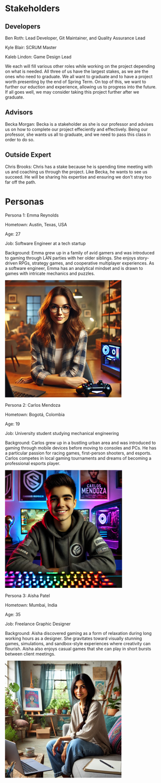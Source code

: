 # Stakeholders

## Developers

Ben Roth: Lead Developer, Git Maintainer, and Quality Assurance Lead

Kyle Blair: SCRUM Master

Kaleb Lindon: Game Design Lead

We each will fill various other roles while working on the project depending on what is needed. All three of us have the largest stakes, as we are the ones who
need to graduate. We all want to graduate and to have a project worth presenting by the end of Spring Term. On top of this, we want to further our eduction and 
experience, allowing us to progress into the future. If all goes well, we may consider taking this project further after we graduate.

## Advisors

Becka Morgan: Becka is a stakeholder as she is our professor and advises us on how to complete our project effeciently and effectively. Being our professor,
              she wants us all to graduate, and we need to pass this class in order to do so. 

## Outside Expert

Chris Brooks: Chris has a stake because he is spending time meeting with us and coaching us through the project. Like Becka, he wants to see us succeed. He 
              will be sharing his expertise and ensuring we don't stray too far off the path.

# Personas

Persona 1: Emma Reynolds

Hometown: Austin, Texas, USA

Age: 27

Job: Software Engineer at a tech startup

Background: Emma grew up in a family of avid gamers and was introduced to gaming through LAN parties with her older siblings. She enjoys story-driven RPGs, strategy games, and cooperative multiplayer experiences. As a software engineer, Emma has an analytical mindset and is drawn to games with intricate mechanics and puzzles.

![Emma](Emma.png)

Persona 2: Carlos Mendoza

Hometown: Bogotá, Colombia

Age: 19

Job: University student studying mechanical engineering

Background: Carlos grew up in a bustling urban area and was introduced to gaming through mobile devices before moving to consoles and PCs. He has a particular passion for racing games, first-person shooters, and esports. Carlos competes in local gaming tournaments and dreams of becoming a professional esports player.

![Carlos](Carlos.png)

Persona 3: Aisha Patel

Hometown: Mumbai, India

Age: 35

Job: Freelance Graphic Designer

Background: Aisha discovered gaming as a form of relaxation during long working hours as a designer. She gravitates toward visually stunning games, simulations, and sandbox-style experiences where creativity can flourish. Aisha also enjoys casual games that she can play in short bursts between client meetings.

![Aisha](Aisha.png)

